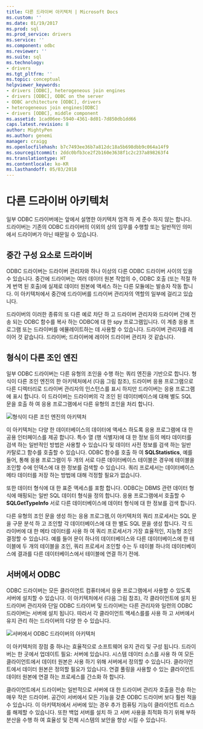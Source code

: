 ```yaml
---
title: 다른 드라이버 아키텍처 | Microsoft Docs
ms.custom: ''
ms.date: 01/19/2017
ms.prod: sql
ms.prod_service: drivers
ms.service: ''
ms.component: odbc
ms.reviewer: ''
ms.suite: sql
ms.technology:
- drivers
ms.tgt_pltfrm: ''
ms.topic: conceptual
helpviewer_keywords:
- drivers [ODBC], heterogeneous join engines
- drivers [ODBC], ODBC on the server
- ODBC architecture [ODBC], drivers
- heterogeneous join engines[ODBC]
- drivers [ODBC], middle component
ms.assetid: 1cad06ee-5940-4361-8d01-7d850db1dd66
caps.latest.revision: 8
author: MightyPen
ms.author: genemi
manager: craigg
ms.openlocfilehash: b7c7493ee36b7a812dc18a5b698dbb9c064a14f9
ms.sourcegitcommit: 2ddc0bfb3ce2f2b160e3638f1c2c237a898263f4
ms.translationtype: HT
ms.contentlocale: ko-KR
ms.lasthandoff: 05/03/2018
---
```

# <a name="other-driver-architectures"></a>다른 드라이버 아키텍처
일부 ODBC 드라이버에는 앞에서 설명한 아키텍처 엄격 하 게 준수 하지 않는 합니다. 드라이버는 기존의 ODBC 드라이버의 이외의 상의 임무를 수행할 또는 일반적인 의미에서 드라이버가 아닌 때문일 수 있습니다.  
  
## <a name="driver-as-a-middle-component"></a>중간 구성 요소로 드라이버  
 ODBC 드라이버는 드라이버 관리자와 하나 이상의 다른 ODBC 드라이버 사이의 있을 수 있습니다. 중간에 드라이버는 여러 데이터 원본 작업의 수, ODBC 호출 (또는 적절 하 게 번역 된 호출)에 실제로 데이터 원본에 액세스 하는 다른 모듈에는 발송자 작동 합니다. 이 아키텍처에서 중간에 드라이버를 드라이버 관리자의 역할의 일부에 걸리고 있습니다.  
  
 드라이버의 이러한 종류의 또 다른 예로 차단 하 고 드라이버 관리자와 드라이버 간에 전송 되는 ODBC 함수를 복사 하는 ODBC에 대 한 spy 프로그램입니다. 이 계층 응용 프로그램 또는 드라이버를 에뮬레이트하는 데 사용할 수 있습니다. 드라이버 관리자를 레이어 것 같습니다. 드라이버; 드라이버에 레이어 드라이버 관리자 것 같습니다.  
  
## <a name="heterogeneous-join-engines"></a>형식이 다른 조인 엔진  
 일부 ODBC 드라이버는 다른 유형의 조인을 수행 하는 쿼리 엔진을 기반으로 합니다. 형식이 다른 조인 엔진의 한 아키텍처에서 (다음 그림 참조), 드라이버 응용 프로그램으로 다른 디렉터리로 드라이버 관리자의 인스턴스를 표시 하지만 드라이버는 응용 프로그램에 표시 합니다. 이 드라이버는 드라이버의 각 조인 된 데이터베이스에 대해 별도 SQL 문을 호출 하 여 응용 프로그램에서 다른 유형의 조인을 처리 합니다.  
  
 ![형식이 다른 조인 엔진의 아키텍처](../../odbc/reference/media/fig3-4.gif "fig3 4")  
  
 이 아키텍처는 다양 한 데이터베이스의 데이터에 액세스 하도록 응용 프로그램에 대 한 공용 인터페이스를 제공 합니다. 특수 열 (행 식별자)에 대 한 정보 등의 메타 데이터를 검색 하는 일반적인 방법은 사용할 수 있습니다 및 데이터 사전 정보를 검색 하는 일반 카탈로그 함수를 호출할 수 있습니다. ODBC 함수를 호출 하 여 **SQLStatistics**, 예를 들어, 통해 응용 프로그램이 두 개의 서로 다른 데이터베이스 테이블은 경우에 테이블을 조인할 수에 인덱스에 대 한 정보를 검색할 수 있습니다. 쿼리 프로세서는 데이터베이스 메타 데이터를 저장 하는 방법에 대해 걱정할 필요가 없습니다.  
  
 또한 데이터 형식에 대 한 표준 액세스를 포함 합니다. ODBC는 DBMS 관련 데이터 형식에 매핑되는 일반 SQL 데이터 형식을 정의 합니다. 응용 프로그램에서 호출할 수 **SQLGetTypeInfo** 서로 다른 데이터베이스에 데이터 형식에 대 한 정보를 검색 합니다.  
  
 다른 유형의 조인 문을 생성 하는 응용 프로그램,이 아키텍처의 쿼리 프로세서는 SQL 문을 구문 분석 하 고 조인할 각 데이터베이스에 대 한 별도 SQL 문을 생성 합니다. 각 드라이버에 대 한 메타 데이터를 사용 하 여 쿼리 프로세서가 가장 효율적인, 지능형 조인 결정할 수 있습니다. 예를 들어 문이 하나의 데이터베이스와 다른 데이터베이스에 한 테이블에 두 개의 테이블을 조인, 쿼리 프로세서 조인할 수는 두 테이블 하나의 데이터베이스에 결과를 다른 데이터베이스에서 테이블에 연결 하기 전에.  
  
## <a name="odbc-on-the-server"></a>서버에서 ODBC  
 ODBC 드라이버는 모든 클라이언트 컴퓨터에서 응용 프로그램에서 사용할 수 있도록 서버에 설치할 수 있습니다. 이 아키텍처에서 (다음 그림 참조), 각 클라이언트에 설치 된 드라이버 관리자와 단일 ODBC 드라이버 및 드라이버는 다른 관리자와 일련의 ODBC 드라이버는 서버에 설치 됩니다. 따라서 각 클라이언트 액세스를를 사용 하 고 서버에서 유지 관리 하는 드라이버의 다양 한 수 있습니다.  
  
 ![서버에서 ODBC 드라이버의 아키텍처](../../odbc/reference/media/fig3-5.gif "FIG3 5")  
  
 이 아키텍처의 장점 중 하나는 효율적으로 소프트웨어 유지 관리 및 구성 됩니다. 드라이버는 한 곳에서 업데이트 필요: 서버에 있습니다. 시스템 데이터 소스를 사용 하 여 모든 클라이언트에서 데이터 원본은 사용 하기 위해 서버에서 정의할 수 있습니다. 클라이언트에서 데이터 원본은 정의할 필요가 있습니다. 연결 풀링을 사용할 수 있는 클라이언트 데이터 원본에 연결 하는 프로세스를 간소화 하 합니다.  
  
 클라이언트에서 드라이버는 일반적으로 서버에 대 한 드라이버 관리자 호출을 전송 하는 매우 작은 드라이버. 공간이 서버에서 모든 기능을 갖춘 ODBC 드라이버 보다 훨씬 적을 수 있습니다. 이 아키텍처에서 서버에 있는 경우 추가 컴퓨팅 기능이 클라이언트 리소스를 해제할 수 있습니다. 또한 백업 서버를 설치 하 고 서버 사용을 최적화 하기 위해 부하 분산을 수행 하 여 효율성 및 전체 시스템의 보안을 향상 시킬 수 있습니다.
